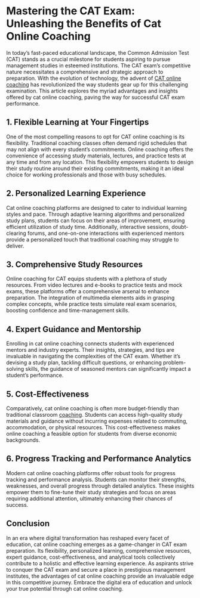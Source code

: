 # Mastering the CAT Exam: Unleashing the Benefits of Cat Online Coaching


In today’s fast-paced educational landscape, the Common Admission Test (CAT) stands as a crucial milestone for students aspiring to pursue management studies in esteemed institutions. The CAT exam’s competitive nature necessitates a comprehensive and strategic approach to preparation. With the evolution of technology, the advent of [CAT online coaching](https://www.iquanta.in/) has revolutionized the way students gear up for this challenging examination. This article explores the myriad advantages and insights offered by cat online coaching, paving the way for successful CAT exam performance.

## 1. Flexible Learning at Your Fingertips
One of the most compelling reasons to opt for CAT online coaching is its flexibility. Traditional coaching classes often demand rigid schedules that may not align with every student’s commitments. Online coaching offers the convenience of accessing study materials, lectures, and practice tests at any time and from any location. This flexibility empowers students to design their study routine around their existing commitments, making it an ideal choice for working professionals and those with busy schedules.

## 2. Personalized Learning Experience
Cat online coaching platforms are designed to cater to individual learning styles and pace. Through adaptive learning algorithms and personalized study plans, students can focus on their areas of improvement, ensuring efficient utilization of study time. Additionally, interactive sessions, doubt-clearing forums, and one-on-one interactions with experienced mentors provide a personalized touch that traditional coaching may struggle to deliver.

## 3. Comprehensive Study Resources
Online coaching for CAT equips students with a plethora of study resources. From video lectures and e-books to practice tests and mock exams, these platforms offer a comprehensive arsenal to enhance preparation. The integration of multimedia elements aids in grasping complex concepts, while practice tests simulate real exam scenarios, boosting confidence and time-management skills.

## 4. Expert Guidance and Mentorship
Enrolling in cat online coaching connects students with experienced mentors and industry experts. Their insights, strategies, and tips are invaluable in navigating the complexities of the CAT exam. Whether it’s devising a study plan, tackling difficult questions, or enhancing problem-solving skills, the guidance of seasoned mentors can significantly impact a student’s performance.

## 5. Cost-Effectiveness
Comparatively, cat online coaching is often more budget-friendly than traditional classroom <a href="https://coachingdaddy.com/">coaching</a>. Students can access high-quality study materials and guidance without incurring expenses related to commuting, accommodation, or physical resources. This cost-effectiveness makes online coaching a feasible option for students from diverse economic backgrounds.

## 6. Progress Tracking and Performance Analytics
Modern cat online coaching platforms offer robust tools for progress tracking and performance analysis. Students can monitor their strengths, weaknesses, and overall progress through detailed analytics. These insights empower them to fine-tune their study strategies and focus on areas requiring additional attention, ultimately enhancing their chances of success.

## Conclusion
In an era where digital transformation has reshaped every facet of education, cat online coaching emerges as a game-changer in CAT exam preparation. Its flexibility, personalized learning, comprehensive resources, expert guidance, cost-effectiveness, and analytical tools collectively contribute to a holistic and effective learning experience. As aspirants strive to conquer the CAT exam and secure a place in prestigious management institutes, the advantages of cat online coaching provide an invaluable edge in this competitive journey. Embrace the digital era of education and unlock your true potential through cat online coaching.
